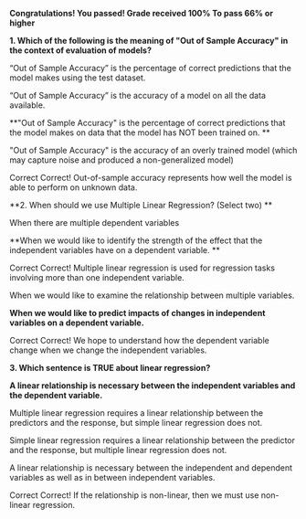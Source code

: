 

**Congratulations! You passed!
Grade received 100% To pass 66% or higher**

**1. Which of the following is the meaning of "Out of Sample Accuracy" in the context of evaluation of models?**

  “Out of Sample Accuracy” is the percentage of correct predictions that the model makes using the test dataset.


  “Out of Sample Accuracy” is the accuracy of a model on all the data available.


  **"Out of Sample Accuracy" is the percentage of correct predictions that the model makes on data that the model has NOT been trained on.
  **

  "Out of Sample Accuracy" is the accuracy of an overly trained model (which may capture noise and produced a non-generalized model)

  Correct
  Correct! Out-of-sample accuracy represents how well the model is able to perform on unknown data.


**2. When should we use Multiple Linear Regression? (Select two)
**

  When there are multiple dependent variables

  **When we would like to identify the strength of the effect that the independent variables have on a dependent variable. **

  Correct
  Correct! Multiple linear regression is used for regression tasks involving more than one independent variable.


  When we would like to examine the relationship between multiple variables.


  **When we would like to predict impacts of changes in independent variables on a dependent variable.**

  Correct
  Correct! We hope to understand how the dependent variable change when we change the independent variables.


**3. Which sentence is TRUE about linear regression?**

  **A linear relationship is necessary between the independent variables and the dependent variable.**


  Multiple linear regression requires a linear relationship between the predictors and the response, but simple linear regression does not.


  Simple linear regression requires a linear relationship between the predictor and the response, but multiple linear regression does not.


  A linear relationship is necessary between the independent and dependent variables as well as in between independent variables.

  Correct
  Correct! If the relationship is non-linear, then we must use non-linear regression.
